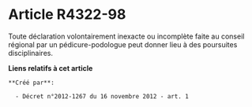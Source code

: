 # Article R4322-98

Toute déclaration volontairement inexacte ou incomplète faite au conseil régional par un pédicure-podologue peut donner lieu
à des poursuites disciplinaires.

**Liens relatifs à cet article**

	**Créé par**:

	  - Décret n°2012-1267 du 16 novembre 2012 - art. 1
